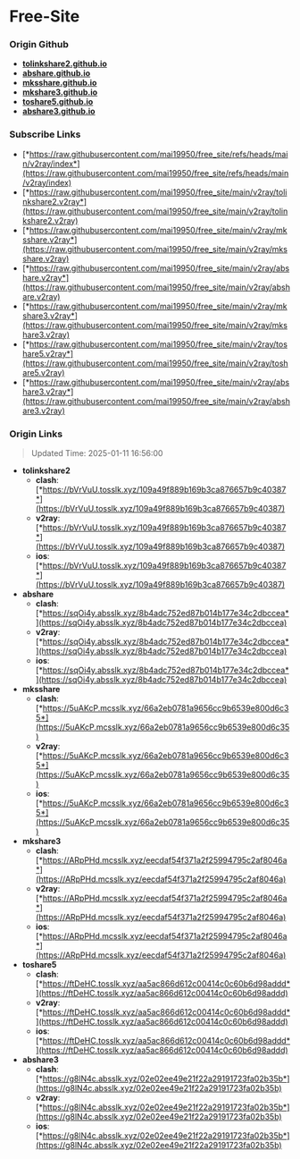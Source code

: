# Free-Site

### Origin Github

- [**tolinkshare2.github.io**](https://github.com/tolinkshare2/tolinkshare2.github.io)
- [**abshare.github.io**](https://github.com/abshare/abshare.github.io)
- [**mksshare.github.io**](https://github.com/mksshare/mksshare.github.io)
- [**mkshare3.github.io**](https://github.com/mkshare3/mkshare3.github.io)
- [**toshare5.github.io**](https://github.com/toshare5/toshare5.github.io)
- [**abshare3.github.io**](https://github.com/abshare3/abshare3.github.io)

### Subscribe Links

- [*https://raw.githubusercontent.com/mai19950/free_site/refs/heads/main/v2ray/index*](https://raw.githubusercontent.com/mai19950/free_site/refs/heads/main/v2ray/index)
- [*https://raw.githubusercontent.com/mai19950/free_site/main/v2ray/tolinkshare2.v2ray*](https://raw.githubusercontent.com/mai19950/free_site/main/v2ray/tolinkshare2.v2ray)
- [*https://raw.githubusercontent.com/mai19950/free_site/main/v2ray/mksshare.v2ray*](https://raw.githubusercontent.com/mai19950/free_site/main/v2ray/mksshare.v2ray)
- [*https://raw.githubusercontent.com/mai19950/free_site/main/v2ray/abshare.v2ray*](https://raw.githubusercontent.com/mai19950/free_site/main/v2ray/abshare.v2ray)
- [*https://raw.githubusercontent.com/mai19950/free_site/main/v2ray/mkshare3.v2ray*](https://raw.githubusercontent.com/mai19950/free_site/main/v2ray/mkshare3.v2ray)
- [*https://raw.githubusercontent.com/mai19950/free_site/main/v2ray/toshare5.v2ray*](https://raw.githubusercontent.com/mai19950/free_site/main/v2ray/toshare5.v2ray)
- [*https://raw.githubusercontent.com/mai19950/free_site/main/v2ray/abshare3.v2ray*](https://raw.githubusercontent.com/mai19950/free_site/main/v2ray/abshare3.v2ray)

### Origin Links

> Updated Time: 2025-01-11 16:56:00

- **tolinkshare2**
  - **clash**: [*https://bVrVuU.tosslk.xyz/109a49f889b169b3ca876657b9c40387*](https://bVrVuU.tosslk.xyz/109a49f889b169b3ca876657b9c40387)
  - **v2ray**: [*https://bVrVuU.tosslk.xyz/109a49f889b169b3ca876657b9c40387*](https://bVrVuU.tosslk.xyz/109a49f889b169b3ca876657b9c40387)
  - **ios**: [*https://bVrVuU.tosslk.xyz/109a49f889b169b3ca876657b9c40387*](https://bVrVuU.tosslk.xyz/109a49f889b169b3ca876657b9c40387)
- **abshare**
  - **clash**: [*https://sqOi4y.absslk.xyz/8b4adc752ed87b014b177e34c2dbccea*](https://sqOi4y.absslk.xyz/8b4adc752ed87b014b177e34c2dbccea)
  - **v2ray**: [*https://sqOi4y.absslk.xyz/8b4adc752ed87b014b177e34c2dbccea*](https://sqOi4y.absslk.xyz/8b4adc752ed87b014b177e34c2dbccea)
  - **ios**: [*https://sqOi4y.absslk.xyz/8b4adc752ed87b014b177e34c2dbccea*](https://sqOi4y.absslk.xyz/8b4adc752ed87b014b177e34c2dbccea)
- **mksshare**
  - **clash**: [*https://5uAKcP.mcsslk.xyz/66a2eb0781a9656cc9b6539e800d6c35*](https://5uAKcP.mcsslk.xyz/66a2eb0781a9656cc9b6539e800d6c35)
  - **v2ray**: [*https://5uAKcP.mcsslk.xyz/66a2eb0781a9656cc9b6539e800d6c35*](https://5uAKcP.mcsslk.xyz/66a2eb0781a9656cc9b6539e800d6c35)
  - **ios**: [*https://5uAKcP.mcsslk.xyz/66a2eb0781a9656cc9b6539e800d6c35*](https://5uAKcP.mcsslk.xyz/66a2eb0781a9656cc9b6539e800d6c35)
- **mkshare3**
  - **clash**: [*https://ARpPHd.mcsslk.xyz/eecdaf54f371a2f25994795c2af8046a*](https://ARpPHd.mcsslk.xyz/eecdaf54f371a2f25994795c2af8046a)
  - **v2ray**: [*https://ARpPHd.mcsslk.xyz/eecdaf54f371a2f25994795c2af8046a*](https://ARpPHd.mcsslk.xyz/eecdaf54f371a2f25994795c2af8046a)
  - **ios**: [*https://ARpPHd.mcsslk.xyz/eecdaf54f371a2f25994795c2af8046a*](https://ARpPHd.mcsslk.xyz/eecdaf54f371a2f25994795c2af8046a)
- **toshare5**
  - **clash**: [*https://ftDeHC.tosslk.xyz/aa5ac866d612c00414c0c60b6d98addd*](https://ftDeHC.tosslk.xyz/aa5ac866d612c00414c0c60b6d98addd)
  - **v2ray**: [*https://ftDeHC.tosslk.xyz/aa5ac866d612c00414c0c60b6d98addd*](https://ftDeHC.tosslk.xyz/aa5ac866d612c00414c0c60b6d98addd)
  - **ios**: [*https://ftDeHC.tosslk.xyz/aa5ac866d612c00414c0c60b6d98addd*](https://ftDeHC.tosslk.xyz/aa5ac866d612c00414c0c60b6d98addd)
- **abshare3**
  - **clash**: [*https://g8lN4c.absslk.xyz/02e02ee49e21f22a29191723fa02b35b*](https://g8lN4c.absslk.xyz/02e02ee49e21f22a29191723fa02b35b)
  - **v2ray**: [*https://g8lN4c.absslk.xyz/02e02ee49e21f22a29191723fa02b35b*](https://g8lN4c.absslk.xyz/02e02ee49e21f22a29191723fa02b35b)
  - **ios**: [*https://g8lN4c.absslk.xyz/02e02ee49e21f22a29191723fa02b35b*](https://g8lN4c.absslk.xyz/02e02ee49e21f22a29191723fa02b35b)
